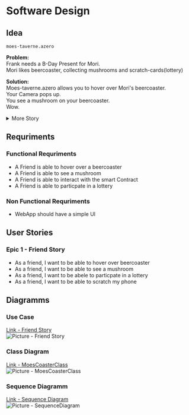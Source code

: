 # Software Design

## Idea

`moes-taverne.azero`

**Problem:**  
Frank needs a B-Day Present for Mori.  
Mori likes beercoaster, collecting mushrooms and scratch-cards(lottery)

**Solution:**  
Moes-taverne.azero allows you to hover over Mori's beercoaster.  
Your Camera pops up.  
You see a mushroom on your beercoaster.  
Wow.

<details>
<summary>More Story</summary>
The mushroom is special, he lives on the Blockchain.  
He has abilities. One ability is the scratch card lottery ability.  
You throw money against the mushroom to activate it.  
Now you screen gets blur so you scratch it free after that have two outcomes.  
You get money or you dont get money.  
What a mushroom.  
Check it out `moes-taverne.azero.`  
</details>

## Requriments

### Functional Requriments

- A Friend is able to hover over a beercoaster
- A Friend is able to see a mushroom
- A Friend is able to interact with the smart Contract
- A Friend is able to particpate in a lottery

### Non Functional Requriments

- WebApp should have a simple UI

## User Stories

### Epic 1 - Friend Story

- As a friend, I want to be able to hover over beercoaster
- As a friend, I want to be able to see a mushroom
- As a friend, I want to be abele to particpate in a lottery
- As a friend, I want to be able to scratch my phone

## Diagramms

### Use Case

[Link - Friend Story](https://plantuml.github.io/plantuml-core/raw.html?JOmn3W8n30HxlsBfxeeKF08-m0kYd26MGd8oAoH-Jq11f5bhH-CzCEjTiPTeLOfU2JQutJAncMkYjIeq5iLfjuGZ0d1sqxfTsFmb4bE_0q5aoUsflihoKErfbUfT-O3aaIcl8aCE0Jzx8j-_gVyNPcbilG40)  
![Picture - Friend Story](https://www.plantuml.com/plantuml/dpng/JOyn2iCm34LtdKBTai53Rv2blK1FO1or5ZXsK7uBlNrLCC6BX1vF7_vo81hUMw4Bicp2UubQgSWJZCQchmnUrIH1MoKeYl1jryHN3intKwdh0ys-H37vxeY9fjm-OZDDXuXFhH1pvG-IHQGy4tKv1ExsIFnll8U40PvPYnFlyGC0)

### Class Diagram

[Link - MoesCoasterClass](https://plantuml.github.io/plantuml-core/raw.html?3Sqn3i8m3030tQym6uWVTAh430iFY8nhg4NYHBOx8CJVwNhBpP7akRKAXrob2OvAQi2L8l3Q9IwT8iNn2sVKyOnIrTuJtjFLNhkrRlAPyBQrXpWCybJMGIabs2bvBKo-74_mWrbisQS_)  
![Picture - MoesCoasterClass](https://www.plantuml.com/plantuml/png/3Sqn3i8m3030tQym6uWVTAh430iFY8nhg4NYHBOx8CJVwNhBpP7akRKAXrob2OvAQi2L8l3Q9IwT8iNn2sVKyOnIrTuJtjFLNhkrRlAPyBQrXpWCybJMGIabs2bvBKo-74_mWrbisQS_)

### Sequence Diagramm

[Link - Sequence Diagram](https://plantuml.github.io/plantuml-core/raw.html?VP7DIWDH38NtUOhu0Bx0BBHISAKh5wxJQNG2CyabYPPvUrEy88DjDo4SldFE_Tb5akVNCiDTJhmmjfb40MXCStnsOJqYHT-0DILNVEV3KskbzmsEb7IWO7nRAcvlcbu91Mm50EYHzm_TEk1at-o1vubxeqXsw0L5_V83HiqeThPFf-K2S29LmXYTSfmUB_Ii77-sxRa6x7WhKKPfb1meYY-MoRx2XhvkFudUw9WbaZMsOV_l-6hAwzKNK4lva95IJ05sfPq_3tu0)  
![Picture - SequenceDiagram](https://www.plantuml.com/plantuml/png/VP7DIWDH38NtUOhu0Bx0BBHISAKh5wxJQNG2CyabYPPvUrEy88DjDo4SldFE_Tb5akVNCiDTJhmmjfb40MXCStnsOJqYHT-0DILNVEV3KskbzmsEb7IWO7nRAcvlcbu91Mm50EYHzm_TEk1at-o1vubxeqXsw0L5_V83HiqeThPFf-K2S29LmXYTSfmUB_Ii77-sxRa6x7WhKKPfb1meYY-MoRx2XhvkFudUw9WbaZMsOV_l-6hAwzKNK4lva95IJ05sfPq_3tu0)
